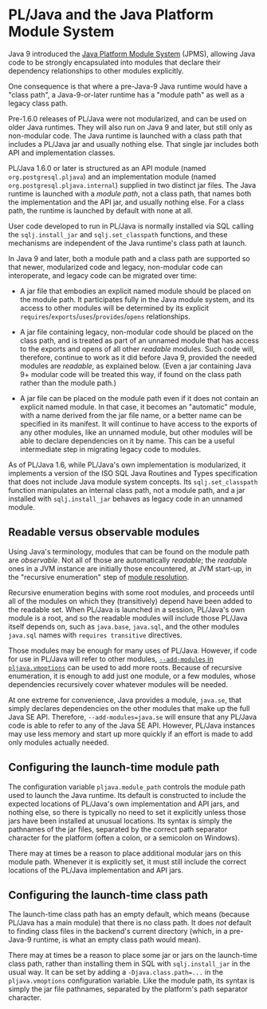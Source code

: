 # PL/Java and the Java Platform Module System

Java 9 introduced the [Java Platform Module System][jpms] (JPMS), allowing
Java code to be strongly encapsulated into modules that declare their
dependency relationships to other modules explicitly.

One consequence is that where a pre-Java-9 Java runtime would have
a "class path", a Java-9-or-later runtime has a "module path" as well as
a legacy class path.

Pre-1.6.0 releases of PL/Java were not modularized, and can be used on
older Java runtimes. They will also run on Java 9 and later, but still only
as non-modular code. The Java runtime is launched with a class path that
includes a PL/Java jar and usually nothing else. That single jar includes
both API and implementation classes.

PL/Java 1.6.0 or later is structured as an API module (named
`org.postgresql.pljava`) and an implementation module (named
`org.postgresql.pljava.internal`) supplied in two distinct jar files.
The Java runtime is launched with a *module path*, not a class path,
that names both the implementation and the API jar, and usually nothing else.
For a class path, the runtime is launched by default with none at all.

User code developed to run in PL/Java is normally installed via SQL
calling the `sqlj.install_jar` and `sqlj.set_classpath` functions, and these
mechanisms are independent of the Java runtime's class path at launch.

In Java 9 and later, both a module path and a class path are supported so that
newer, modularized code and legacy, non-modular code can interoperate, and
legacy code can be migrated over time:

* A jar file that embodies an explicit named module should be placed on
    the module path. It participates fully in the Java module system, and
    its access to other modules will be determined by its explicit
    `requires`/`exports`/`uses`/`provides`/`opens` relationships.

* A jar file containing legacy, non-modular code should be placed on the
    class path, and is treated as part of an unnamed module that has access
    to the exports and opens of all other _readable_ modules. Such code will,
    therefore, continue to work as it did before Java 9, provided the needed
    modules are _readable_, as explained below. (Even a jar containing Java 9+
    modular code will be treated this way, if found on the class path rather
    than the module path.)

* A jar file can be placed on the module path even if it does not contain
    an explicit named module. In that case, it becomes an "automatic" module,
    with a name derived from the jar file name, or a better name can be
    specified in its manifest. It will continue to have access to the
    exports of any other modules, like an unnamed module, but other modules
    will be able to declare dependencies on it by name. This can be a useful
    intermediate step in migrating legacy code to modules.

As of PL/Java 1.6, while PL/Java's own implementation is modularized, it
implements a version of the ISO SQL Java Routines and Types specification
that does not include Java module system concepts. Its `sqlj.set_classpath`
function manipulates an internal class path, not a module path, and a jar
installed with `sqlj.install_jar` behaves as legacy code in an unnamed module.

## Readable versus observable modules

Using Java's terminology, modules that can be found on the module path are
_observable_. Not all of those are automatically _readable_; the _readable_
ones in a JVM instance are initially those encountered, at JVM start-up, in
the "recursive enumeration" step of [module resolution][resolution].

Recursive enumeration begins with some root modules, and proceeds until all of
the modules on which they (transitively) depend have been added to the readable
set. When PL/Java is launched in a session, PL/Java's own module is a root,
and so the readable modules will include those PL/Java itself depends on,
such as `java.base`, `java.sql`, and the other modules `java.sql` names with
`requires transitive` directives.

Those modules may be enough for many uses of PL/Java. However, if code for use
in PL/Java will refer to other modules,
[`--add-modules` in `pljava.vmoptions`][addm] can be used to add more roots.
Because of recursive enumeration, it is enough to add just one module, or a few
modules, whose dependencies recursively cover whatever modules will be needed.

At one extreme for convenience, Java provides a module, `java.se`, that simply
declares dependencies on the other modules that make up the full Java SE API.
Therefore, `--add-modules=java.se` will ensure that any PL/Java code is able to
refer to any of the Java SE API. However, PL/Java instances may use less memory
and start up more quickly if an effort is made to add only modules actually
needed.

## Configuring the launch-time module path

The configuration variable `pljava.module_path` controls the
module path used to launch the Java runtime. Its default is constructed to
include the expected locations of PL/Java's own implementation and API jars,
and nothing else, so there is typically no need to set it explicitly
unless those jars have been installed at unusual locations.
Its syntax is simply the pathnames of the jar files, separated by the
correct path separator character for the platform (often a colon, or a
semicolon on Windows).

There may at times be a reason to place additional modular jars on this
module path. Whenever it is explicitly set, it must still include the
correct locations of the PL/Java implementation and API jars.

## Configuring the launch-time class path

The launch-time class path has an empty default, which means (because
PL/Java has a main module) that there is no class path. It does *not*
default to finding class files in the backend's current directory (which,
in a pre-Java-9 runtime, is what an empty class path would mean).

There may at times be a reason to place some jar or jars on the launch-time
class path, rather than installing them in SQL with `sqlj.install_jar` in
the usual way. It can be set by adding a `-Djava.class.path=...` in the
`pljava.vmoptions` configuration variable. Like the module path, its syntax
is simply the jar file pathnames, separated by the platform's path separator
character.

[jpms]: https://cr.openjdk.java.net/~mr/jigsaw/spec/
[resolution]: https://docs.oracle.com/javase/9/docs/api/java/lang/module/package-summary.html#resolution
[addm]: ../install/vmoptions.html#Adding_to_the_set_of_readable_modules
